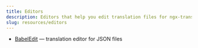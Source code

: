```yaml
---
title: Editors
description: Editors that help you edit translation files for ngx-translate.
slug: resources/editors
---
```



- [BabelEdit](https://www.codeandweb.com/babeledit) — translation editor for JSON files
